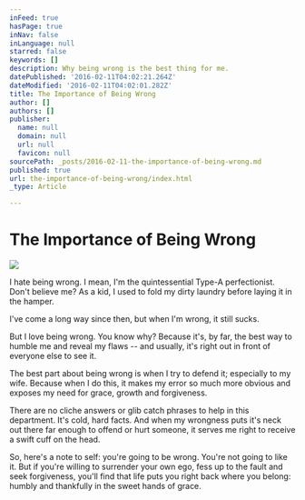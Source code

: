 ```yaml
---
inFeed: true
hasPage: true
inNav: false
inLanguage: null
starred: false
keywords: []
description: Why being wrong is the best thing for me.
datePublished: '2016-02-11T04:02:21.264Z'
dateModified: '2016-02-11T04:02:01.282Z'
title: The Importance of Being Wrong
author: []
authors: []
publisher:
  name: null
  domain: null
  url: null
  favicon: null
sourcePath: _posts/2016-02-11-the-importance-of-being-wrong.md
published: true
url: the-importance-of-being-wrong/index.html
_type: Article

---
```

# The Importance of Being Wrong
![](https://the-grid-user-content.s3-us-west-2.amazonaws.com/5b37de78-c9e4-4fd0-8744-8b8242aa44f3.jpg)

I hate being wrong. I mean, I'm the quintessential Type-A perfectionist. Don't believe me? As a kid, I used to fold my dirty laundry before laying it in the hamper.

I've come a long way since then, but when I'm wrong, it still sucks.

But I love being wrong. You know why? Because it's, by far, the best way to humble me and reveal my flaws -- and usually, it's right out in front of everyone else to see it.

The best part about being wrong is when I try to defend it; especially to my wife.  Because when I do this, it makes my error so much more obvious and exposes my need for grace, growth and forgiveness.

There are no cliche answers or glib catch phrases to help in this department. It's cold, hard facts. And when my wrongness puts it's neck out there far enough to offend or hurt someone, it serves me right to receive a swift cuff on the head.

So, here's a note to self: you're going to be wrong. You're not going to like it. But if you're willing to surrender your own ego, fess up to the fault and seek forgiveness, you'll find that life puts you right back where you belong: humbly and thankfully in the sweet hands of grace.